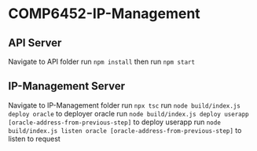 # COMP6452-IP-Management

## API Server
Navigate to API folder
run `npm install`
then run `npm start`

## IP-Management Server
Navigate to IP-Management folder
run `npx tsc`
run `node build/index.js deploy oracle` to deployer oracle
run `node build/index.js deploy userapp [oracle-address-from-previous-step]` to deploy userapp
run `node build/index.js listen oracle [oracle-address-from-previous-step]` to listen to request

